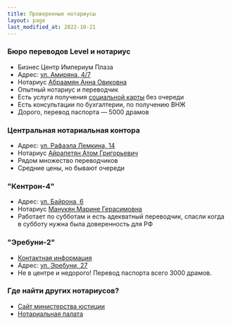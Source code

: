 ```yaml
---
title: Проверенные нотариусы
layout: page
last_modified_at: 2022-10-21
---
```


### Бюро переводов Level и нотариус

- Бизнес Центр Империум Плаза
- Адрес: [ул. Амиряна, 4/7](https://yandex.ru/maps/org/byuro_level/114447154450/)
- Нотариус [Абраамян Анна Овиковна](https://www.e-notary.am/ru/staff/view/id/192)
- Опытный нотариус и переводчик
- Есть услуга получения [социальной карты](/documents/social-number) без очереди
- Есть консультации по бухгалтерии, по получению ВНЖ
- Дорого, перевод паспорта — 5000 драмов

### Центральная нотариальная контора

- Адрес: [ул. Рафаэла Лемкина, 14](https://yandex.ru/maps/org/tsentralnaya_notarialnaya_kontora/121715867707/)
- Нотариус [Айрапетян Атом Григорьевич](https://www.e-notary.am/ru/staff/view/id/164)
- Рядом множество переводчиков
- Средние цены, но бывают очереди

### "Кентрон-4"

- Адрес: [ул. Байрона, 6](https://yandex.ru/maps/10262/yerevan/house/YE0YcwZnT0wDQFpqfX15d31kZg==/)
- Нотариус [Манукян Марине Герасимовна](https://www.spyur.am/ru/companies/yerevan-notarial-district-kentron-4-residence/71509)
- Работает по субботам и есть адекватный переводчик, спасли когда в субботу нужна была доверенность для РФ

### "Эребуни-2"

- [Контактная информация](https://www.spyur.am/ru/companies/yerevan-notarial-district-erebuni-2-residence/43731)
- Адрес: [ул. Эребуни, 27](https://yandex.ru/maps/org/yerebuni_2/228695746820/)
- Не в центре и недорого! Перевод паспорта всего 3000 драмов.

### Где найти других нотариусов?

- [Сайт министерства юстиции](https://www.moj.am/ru/page/notaries_branches_divisions_addresses)
- [Нотариальная палата](https://www.e-notary.am/ru/staff/browse)
